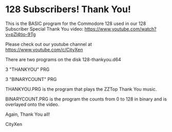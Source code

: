 # 128 Subscribers! Thank You!

This is the BASIC program for the Commodore 128 used in our 128 Subscriber Special Thank You video: https://www.youtube.com/watch?v=pZl4tio-9Tg

Please check out our youtube channel at https://www.youtube.com/c/CityXen

There are two programs on the disk 128-thankyou.d64

3 "THANKYOU" PRG

3 "BINARYCOUNT" PRG

THANKYOU.PRG is the program that plays the ZZTop Thank You music.

BINARYCOUNT.PRG is the program the counts from 0 to 128 in binary and is overlayed onto the video.

Again, Thank You all!

CityXen
